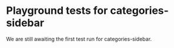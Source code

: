 # Playground tests for categories-sidebar
We are still awaiting the first test run for categories-sidebar.
